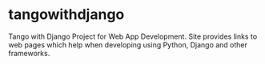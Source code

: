 # tangowithdjango
Tango with Django Project for Web App Development.
Site provides links to web pages which help when developing using Python, Django and other frameworks.
